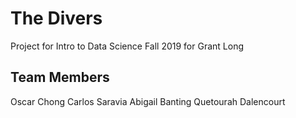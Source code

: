 # The Divers

Project for Intro to Data Science Fall 2019 for Grant Long


## Team Members
Oscar Chong
Carlos Saravia
Abigail Banting
Quetourah Dalencourt
